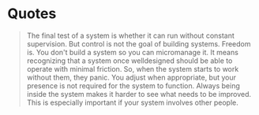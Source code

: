 # Quotes

> The final test of a system is whether it can run without constant supervision.
> But control is not the goal of building systems. Freedom is.
> You don't build a system so you can micromanage it.
> It means recognizing that a system once welldesigned should be able to operate with minimal friction.
> So, when the system starts to work without them, they panic.
> You adjust when appropriate, but your presence is not required for the system to function.
> Always being inside the system makes it harder to see what needs to be improved.
> This is especially important if your system involves other people.
